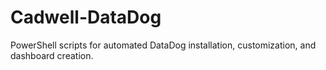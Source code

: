 # Cadwell-DataDog
PowerShell scripts for automated DataDog installation, customization, and dashboard creation.
